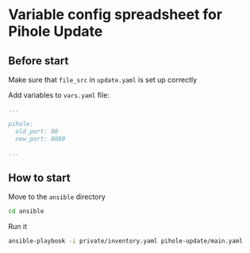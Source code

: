 # Variable config spreadsheet for Pihole Update

## Before start 
Make sure that `file_src` in `update.yaml` is set up correctly

Add variables to `vars.yaml` file:

```yaml
...

pihole:
  old_port: 80
  new_port: 8080

...
```

## How to start

Move to the `ansible` directory

```bash
cd ansible
```
Run it

```bash
ansible-playbook -i private/inventory.yaml pihole-update/main.yaml
```